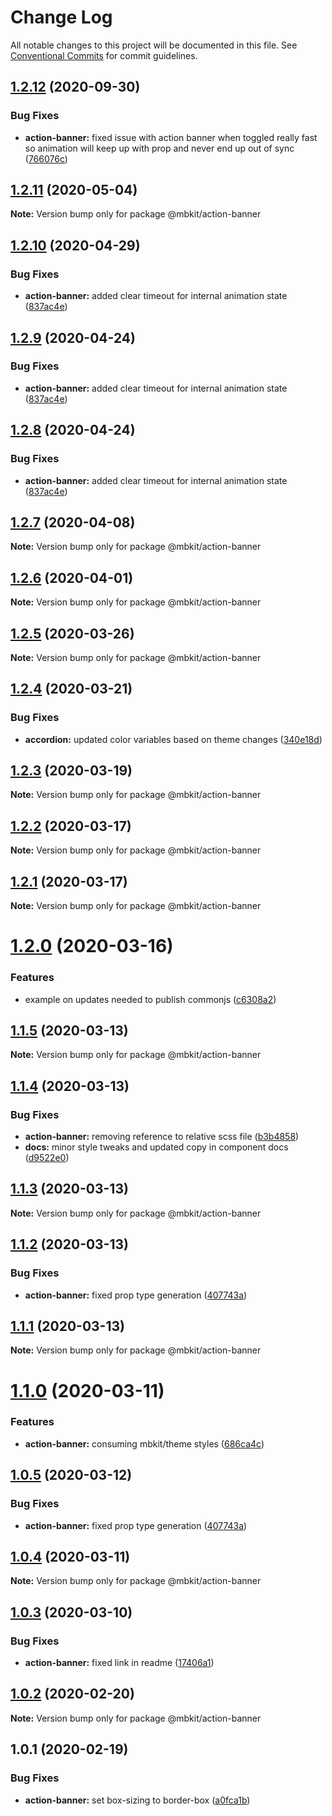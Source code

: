 # Change Log

All notable changes to this project will be documented in this file.
See [Conventional Commits](https://conventionalcommits.org) for commit guidelines.

## [1.2.12](https://github.com/mindbody/mbkit/compare/@mbkit/action-banner@1.2.11...@mbkit/action-banner@1.2.12) (2020-09-30)


### Bug Fixes

* **action-banner:** fixed issue with action banner when toggled really fast so animation will keep up with prop and never end up out of sync ([766076c](https://github.com/mindbody/mbkit/commit/766076ce950d89eebd4f17b17e6f877cde05fbd4))





## [1.2.11](https://github.com/mindbody/design-system/compare/@mbkit/action-banner@1.2.10...@mbkit/action-banner@1.2.11) (2020-05-04)

**Note:** Version bump only for package @mbkit/action-banner





## [1.2.10](https://github.com/mindbody/design-system/compare/@mbkit/action-banner@1.2.7...@mbkit/action-banner@1.2.10) (2020-04-29)


### Bug Fixes

* **action-banner:** added clear timeout for internal animation state ([837ac4e](https://github.com/mindbody/design-system/commit/837ac4ea85cd73f118c7e39381506d897295d212))





## [1.2.9](https://github.com/mindbody/design-system/compare/@mbkit/action-banner@1.2.7...@mbkit/action-banner@1.2.9) (2020-04-24)


### Bug Fixes

* **action-banner:** added clear timeout for internal animation state ([837ac4e](https://github.com/mindbody/design-system/commit/837ac4ea85cd73f118c7e39381506d897295d212))





## [1.2.8](https://github.com/mindbody/design-system/compare/@mbkit/action-banner@1.2.7...@mbkit/action-banner@1.2.8) (2020-04-24)


### Bug Fixes

* **action-banner:** added clear timeout for internal animation state ([837ac4e](https://github.com/mindbody/design-system/commit/837ac4ea85cd73f118c7e39381506d897295d212))





## [1.2.7](https://github.com/mindbody/mbkit/compare/@mbkit/action-banner@1.2.6...@mbkit/action-banner@1.2.7) (2020-04-08)

**Note:** Version bump only for package @mbkit/action-banner





## [1.2.6](https://github.com/mindbody/design-system/compare/@mbkit/action-banner@1.2.5...@mbkit/action-banner@1.2.6) (2020-04-01)

**Note:** Version bump only for package @mbkit/action-banner





## [1.2.5](https://github.com/mindbody/design-system/compare/@mbkit/action-banner@1.2.4...@mbkit/action-banner@1.2.5) (2020-03-26)

**Note:** Version bump only for package @mbkit/action-banner





## [1.2.4](https://github.com/mindbody/design-system/compare/@mbkit/action-banner@1.2.3...@mbkit/action-banner@1.2.4) (2020-03-21)


### Bug Fixes

* **accordion:** updated color variables based on theme changes ([340e18d](https://github.com/mindbody/design-system/commit/340e18d582888b9bc6605952dab977e17f3ef9ac))





## [1.2.3](https://github.com/mindbody/design-system/compare/@mbkit/action-banner@1.2.2...@mbkit/action-banner@1.2.3) (2020-03-19)

**Note:** Version bump only for package @mbkit/action-banner





## [1.2.2](https://github.com/mindbody/mbkit/compare/@mbkit/action-banner@1.2.1...@mbkit/action-banner@1.2.2) (2020-03-17)

**Note:** Version bump only for package @mbkit/action-banner





## [1.2.1](https://github.com/mindbody/design-system/compare/@mbkit/action-banner@1.2.0...@mbkit/action-banner@1.2.1) (2020-03-17)

**Note:** Version bump only for package @mbkit/action-banner





# [1.2.0](https://github.com/mindbody/design-system/compare/@mbkit/action-banner@1.1.5...@mbkit/action-banner@1.2.0) (2020-03-16)


### Features

* example on updates needed to publish commonjs ([c6308a2](https://github.com/mindbody/design-system/commit/c6308a203b0a27bf940149fa12cbcbe0bc1a3c23))





## [1.1.5](https://github.com/mindbody/design-system/compare/@mbkit/action-banner@1.1.4...@mbkit/action-banner@1.1.5) (2020-03-13)

**Note:** Version bump only for package @mbkit/action-banner





## [1.1.4](https://github.com/mindbody/design-system/compare/@mbkit/action-banner@1.1.3...@mbkit/action-banner@1.1.4) (2020-03-13)


### Bug Fixes

* **action-banner:** removing reference to relative scss file ([b3b4858](https://github.com/mindbody/design-system/commit/b3b4858d4624aa3d9f4359593906144c6039d023))
* **docs:** minor style tweaks and updated copy in component docs ([d9522e0](https://github.com/mindbody/design-system/commit/d9522e0f1470800e3103793208e24a84739a5888))





## [1.1.3](https://github.com/mindbody/design-system/compare/@mbkit/action-banner@1.1.2...@mbkit/action-banner@1.1.3) (2020-03-13)

**Note:** Version bump only for package @mbkit/action-banner





## [1.1.2](https://github.com/mindbody/design-system/compare/@mbkit/action-banner@1.1.1...@mbkit/action-banner@1.1.2) (2020-03-13)


### Bug Fixes

* **action-banner:** fixed prop type generation ([407743a](https://github.com/mindbody/design-system/commit/407743a4b42c72735759b5170bfed5a233e9a0c1))





## [1.1.1](https://github.com/mindbody/design-system/compare/@mbkit/action-banner@1.1.0...@mbkit/action-banner@1.1.1) (2020-03-13)

**Note:** Version bump only for package @mbkit/action-banner





# [1.1.0](https://github.com/mindbody/design-system/compare/@mbkit/action-banner@1.0.4...@mbkit/action-banner@1.1.0) (2020-03-11)


### Features

* **action-banner:** consuming mbkit/theme styles ([686ca4c](https://github.com/mindbody/design-system/commit/686ca4cf173daa96e4737793d421f8a2b6a52f5c))


## [1.0.5](https://github.com/mindbody/design-system/compare/@mbkit/action-banner@1.0.4...@mbkit/action-banner@1.0.5) (2020-03-12)


### Bug Fixes

* **action-banner:** fixed prop type generation ([407743a](https://github.com/mindbody/design-system/commit/407743a4b42c72735759b5170bfed5a233e9a0c1))





## [1.0.4](https://github.com/mindbody/design-system/compare/@mbkit/action-banner@1.0.3...@mbkit/action-banner@1.0.4) (2020-03-11)

**Note:** Version bump only for package @mbkit/action-banner





## [1.0.3](https://github.com/mindbody/design-system/compare/@mbkit/action-banner@1.0.2...@mbkit/action-banner@1.0.3) (2020-03-10)


### Bug Fixes

* **action-banner:** fixed link in readme ([17406a1](https://github.com/mindbody/design-system/commit/17406a1d24772f0bf86de6d1b019509a7f172c80))





## [1.0.2](https://github.com/mindbody/design-system/compare/@mbkit/action-banner@1.0.1...@mbkit/action-banner@1.0.2) (2020-02-20)

**Note:** Version bump only for package @mbkit/action-banner





## 1.0.1 (2020-02-19)


### Bug Fixes

* **action-banner:** set box-sizing to border-box ([a0fca1b](https://github.com/mindbody/design-system/commit/a0fca1b5c542ff23b72d27fcf437f50f124ce041))
